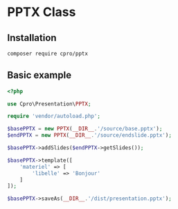 # PPTX Class

## Installation

```bash
composer require cpro/pptx
```

## Basic example

```php
<?php

use Cpro\Presentation\PPTX;

require 'vendor/autoload.php';

$basePPTX = new PPTX(__DIR__.'/source/base.pptx');
$endPPTX = new PPTX(__DIR__.'/source/endslide.pptx');

$basePPTX->addSlides($endPPTX->getSlides());

$basePPTX->template([
    'materiel' => [
        'libelle' => 'Bonjour'
    ]
]);

$basePPTX->saveAs(__DIR__.'/dist/presentation.pptx');
```
